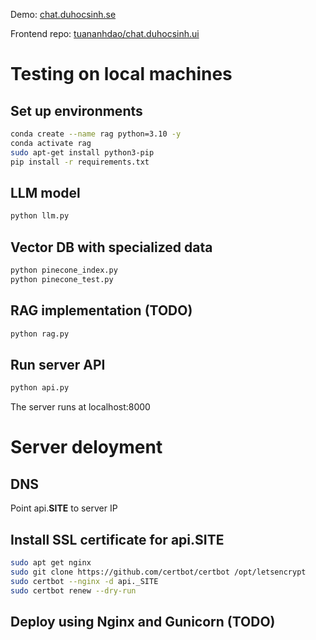 Demo: [chat.duhocsinh.se](https://chat.duhocsinh.se)

Frontend repo: [tuananhdao/chat.duhocsinh.ui](https://github.com/tuananhdao/chat.duhocsinh.ui)

# Testing on local machines

## Set up environments

```bash
conda create --name rag python=3.10 -y
conda activate rag
sudo apt-get install python3-pip
pip install -r requirements.txt
```

## LLM model

```bash
python llm.py
```

## Vector DB with specialized data

```bash
python pinecone_index.py
python pinecone_test.py
```

## RAG implementation (TODO)

```bash
python rag.py
```

## Run server API

```bash
python api.py
```
The server runs at localhost:8000

# Server deloyment

## DNS

Point api.__SITE__ to server IP

## Install SSL certificate for api.__SITE__

```bash
sudo apt get nginx
sudo git clone https://github.com/certbot/certbot /opt/letsencrypt
sudo certbot --nginx -d api._SITE
sudo certbot renew --dry-run
```

## Deploy using Nginx and Gunicorn (TODO)
